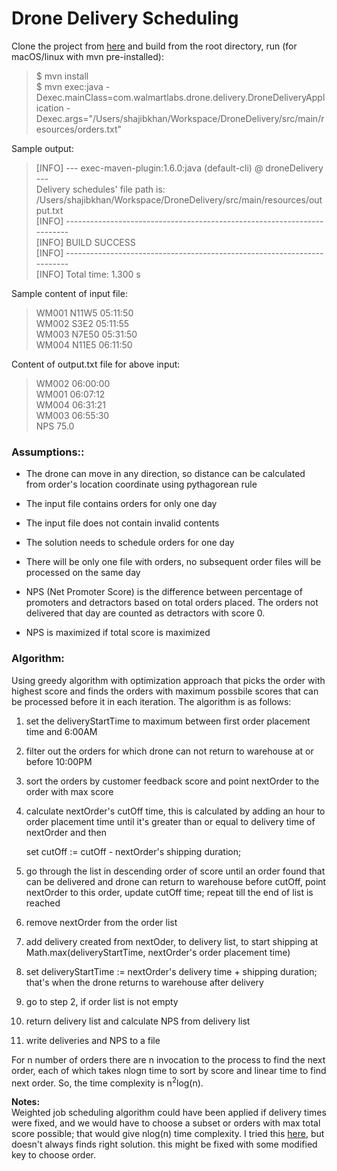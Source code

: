 # Drone Delivery Scheduling
Clone the project from [here](https://github.com/shajib067/DroneDelivery) and build from the root directory, run (for macOS/linux with mvn pre-installed):<br/>
> $ mvn install<br/>
> $ mvn exec:java -Dexec.mainClass=com.walmartlabs.drone.delivery.DroneDeliveryApplication -Dexec.args="/Users/shajibkhan/Workspace/DroneDelivery/src/main/resources/orders.txt"<br/>

Sample output:<br/>
>[INFO] --- exec-maven-plugin:1.6.0:java (default-cli) @ droneDelivery ---<br/>
>Delivery schedules' file path is:<br/>
>/Users/shajibkhan/Workspace/DroneDelivery/src/main/resources/output.txt<br/>
>[INFO] ------------------------------------------------------------------------<br/>
>[INFO] BUILD SUCCESS<br/>
>[INFO] ------------------------------------------------------------------------<br/>
>[INFO] Total time: 1.300 s<br/>



Sample content of input file:<br/>
>WM001 N11W5 05:11:50<br/>
>WM002 S3E2  05:11:55<br/>
>WM003 N7E50 05:31:50<br/>
>WM004 N11E5 06:11:50<br/>

Content of output.txt file for above input:<br/>
> WM002 06:00:00<br/>
> WM001 06:07:12<br/>
> WM004 06:31:21<br/>
> WM003 06:55:30<br/>
> NPS 75.0<br/>

<h3><b>Assumptions:</b>:</h3> 

- The drone can move in any direction, so distance can be calculated from order's location coordinate using pythagorean rule

- The input file contains orders for only one day

- The input file does not contain invalid contents

- The solution needs to schedule orders for one day

- There will be only one file with orders, no subsequent order files will be processed on the same day

- NPS (Net Promoter Score) is the difference between percentage of promoters and detractors based on total orders placed. The orders not delivered that day are counted as detractors with score 0.

- NPS is maximized if total score is maximized

<h3><b>Algorithm</b>:</h3> 
<p>Using greedy algorithm with optimization approach that picks the order with highest score and finds the orders with maximum possbile scores that can be processed before it in each iteration. The algorithm is as follows:</p>

1. set the deliveryStartTime to maximum between first order placement time and 6:00AM
2. filter out the orders for which drone can not return to warehouse at or before 10:00PM
3. sort the orders by customer feedback score and point nextOrder to the order with max score
4. calculate nextOrder's cutOff time, this is calculated by adding an hour to order placement time until it's greater than or equal to delivery time of nextOrder and then
    
    set cutOff := cutOff - nextOrder's shipping duration;
5. go through the list in descending order of score until an order found that can be delivered and drone can return to warehouse before cutOff, point nextOrder to this order, update cutOff time; repeat till the end of list is reached
6. remove nextOrder from the order list
7. add delivery created from nextOder, to delivery list, to start shipping at Math.max(deliveryStartTime, nextOrder's order placement time)
8. set deliveryStartTime := nextOrder's delivery time + shipping duration; that's when the drone returns to warehouse after delivery
9. go to step 2, if order list is not empty
10. return delivery list and calculate NPS from delivery list
11. write deliveries and NPS to a file

<p>
For n number of orders there are n invocation to the process to find the next order, each of which takes nlogn time to sort by score and linear time to find next order. So, the time complexity is n<sup>2</sup>log(n). 
</p>

<b>Notes:</b><br/>
Weighted job scheduling algorithm could have been applied if delivery times were fixed, and we would have to choose a subset or orders with max total score possible; that would give nlog(n) time complexity. I tried this [here](https://github.com/shajib067/DroneDelivery/tree/weighted-job-scheduling), but doesn't always finds right solution. this might be fixed with some modified key to choose order.
